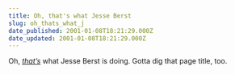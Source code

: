 ```yaml
---
title: Oh, that's what Jesse Berst
slug: oh_thats_what_j
date_published: 2001-01-08T18:21:29.000Z
date_updated: 2001-01-08T18:21:29.000Z
---
```


Oh, [*that’s*](http://www.jesseberst.com/) what Jesse Berst is doing. Gotta dig that page title, too.
